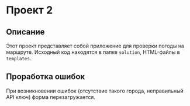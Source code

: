 # Проект 2

## Описание
Этот проект представляет собой приложение для проверки погоды на маршруте. Исходный код находятся в папке `solution`, HTML-файлы в `templates`.

## Проработка ошибок

При возникновении ошибок (отсутствие такого города, неправильный API ключ) форма перезагружается.



